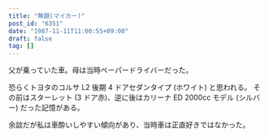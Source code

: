```yaml
---
title: "無題(マイカー)"
post_id: "6351"
date: "1987-11-11T11:00:55+09:00"
draft: false
tag: []
---
```



父が乗っていた車。母は当時ペーパードライバーだった。

恐らくトヨタのコルサ L2 後期 4 ドアセダンタイプ (ホワイト) と思われる。
その前はスターレット (3 ドア赤)、逆に後はカリーナ ED 2000cc モデル (シルバー) だった記憶がある。

余談だが私は車酔いしやすい傾向があり、当時車は正直好きではなかった。
